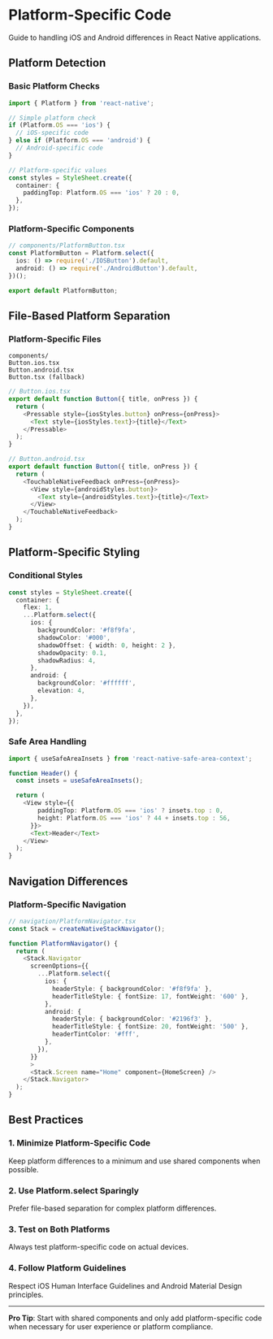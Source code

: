 # Platform-Specific Code

Guide to handling iOS and Android differences in React Native applications.

## Platform Detection

### Basic Platform Checks

```typescript
import { Platform } from 'react-native';

// Simple platform check
if (Platform.OS === 'ios') {
  // iOS-specific code
} else if (Platform.OS === 'android') {
  // Android-specific code
}

// Platform-specific values
const styles = StyleSheet.create({
  container: {
    paddingTop: Platform.OS === 'ios' ? 20 : 0,
  },
});
```

### Platform-Specific Components

```typescript
// components/PlatformButton.tsx
const PlatformButton = Platform.select({
  ios: () => require('./IOSButton').default,
  android: () => require('./AndroidButton').default,
})();

export default PlatformButton;
```

## File-Based Platform Separation

### Platform-Specific Files

```
components/
Button.ios.tsx
Button.android.tsx
Button.tsx (fallback)
```

```typescript
// Button.ios.tsx
export default function Button({ title, onPress }) {
  return (
    <Pressable style={iosStyles.button} onPress={onPress}>
      <Text style={iosStyles.text}>{title}</Text>
    </Pressable>
  );
}

// Button.android.tsx
export default function Button({ title, onPress }) {
  return (
    <TouchableNativeFeedback onPress={onPress}>
      <View style={androidStyles.button}>
        <Text style={androidStyles.text}>{title}</Text>
      </View>
    </TouchableNativeFeedback>
  );
}
```

## Platform-Specific Styling

### Conditional Styles

```typescript
const styles = StyleSheet.create({
  container: {
    flex: 1,
    ...Platform.select({
      ios: {
        backgroundColor: '#f8f9fa',
        shadowColor: '#000',
        shadowOffset: { width: 0, height: 2 },
        shadowOpacity: 0.1,
        shadowRadius: 4,
      },
      android: {
        backgroundColor: '#ffffff',
        elevation: 4,
      },
    }),
  },
});
```

### Safe Area Handling

```typescript
import { useSafeAreaInsets } from 'react-native-safe-area-context';

function Header() {
  const insets = useSafeAreaInsets();

  return (
    <View style={{
        paddingTop: Platform.OS === 'ios' ? insets.top : 0,
        height: Platform.OS === 'ios' ? 44 + insets.top : 56,
      }}>
      <Text>Header</Text>
    </View>
  );
}
```

## Navigation Differences

### Platform-Specific Navigation

```typescript
// navigation/PlatformNavigator.tsx
const Stack = createNativeStackNavigator();

function PlatformNavigator() {
  return (
    <Stack.Navigator
      screenOptions={{
        ...Platform.select({
          ios: {
            headerStyle: { backgroundColor: '#f8f9fa' },
            headerTitleStyle: { fontSize: 17, fontWeight: '600' },
          },
          android: {
            headerStyle: { backgroundColor: '#2196f3' },
            headerTitleStyle: { fontSize: 20, fontWeight: '500' },
            headerTintColor: '#fff',
          },
        }),
      }}
      >
      <Stack.Screen name="Home" component={HomeScreen} />
    </Stack.Navigator>
  );
}
```

## Best Practices

### 1. Minimize Platform-Specific Code

Keep platform differences to a minimum and use shared components when possible.

### 2. Use Platform.select Sparingly

Prefer file-based separation for complex platform differences.

### 3. Test on Both Platforms

Always test platform-specific code on actual devices.

### 4. Follow Platform Guidelines

Respect iOS Human Interface Guidelines and Android Material Design principles.

---

**Pro Tip**: Start with shared components and only add platform-specific code when necessary for user experience or platform compliance.

